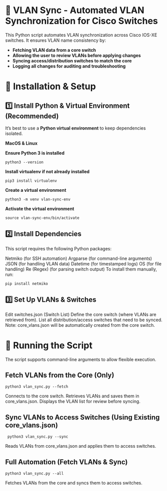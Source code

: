 # 📌 VLAN Sync - Automated VLAN Synchronization for Cisco Switches
This Python script automates VLAN synchronization across Cisco IOS-XE switches. It ensures VLAN name consistency by:
- **Fetching VLAN data from a core switch**
- **Allowing the user to review VLANs before applying changes**
- **Syncing access/distribution switches to match the core**
- **Logging all changes for auditing and troubleshooting**

# 📌 Installation & Setup

## 1️⃣ Install Python & Virtual Environment (Recommended)
It’s best to use a **Python virtual environment** to keep dependencies isolated.

**MacOS & Linux**

**Ensure Python 3 is installed**

    python3 --version

**Install virtualenv if not already installed**

    pip3 install virtualenv

**Create a virtual environment**

    python3 -m venv vlan-sync-env

**Activate the virtual environment**

    source vlan-sync-env/bin/activate

## 2️⃣ Install Dependencies
This script requires the following Python packages:

Netmiko (for SSH automation)
Argparse (for command-line arguments)
JSON (for handling VLAN data)
Datetime (for timestamped logs)
OS (for file handling)
Re (Regex) (for parsing switch output)
To install them manually, run:

    pip install netmiko

## 3️⃣ Set Up VLANs & Switches
Edit switches.json (Switch List)
Define the core switch (where VLANs are retrieved from).
List all distribution/access switches that need to be synced.
Note: core_vlans.json will be automatically created from the core switch.

# 🚀 Running the Script
The script supports command-line arguments to allow flexible execution.

## Fetch VLANs from the Core (Only)
    python3 vlan_sync.py --fetch
Connects to the core switch.
Retrieves VLANs and saves them in core_vlans.json.
Displays the VLAN list for review before syncing.

## Sync VLANs to Access Switches (Using Existing core_vlans.json)
     python3 vlan_sync.py --sync
Reads VLANs from core_vlans.json and applies them to access switches.

## Full Automation (Fetch VLANs & Sync)
    python3 vlan_sync.py --all
Fetches VLANs from the core and syncs them to access switches.
